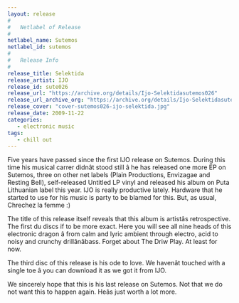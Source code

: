 ```yaml
---
layout: release
#
#   Netlabel of Release
#
netlabel_name: Sutemos
netlabel_id: sutemos
#
#   Release Info
#
release_title: Selektida
release_artist: IJO
release_id: sute026
release_url: "https://archive.org/details/Ijo-Selektidasutemos026"
release_url_archive_org: "https://archive.org/details/Ijo-Selektidasutemos026"
release_cover: "cover-sutemos026-ijo-selektida.jpg"
release_date: 2009-11-22
categories:
   - electronic music
tags:
   - chill out
---
```

Five years have passed since the first IJO release on Sutemos. During this time his musical carrer didnât stood still â he has released one more EP on Sutemos, three on other net labels (Plain Productions, Envizagae and Resting Bell), self-released Untitled LP vinyl and released his album on Puta Lithuanian label this year. IJO is really productive lately. Hardware that he started to use for his music is party to be blamed for this. But, as usual, Chrechez la femme :)

The title of this release itself reveals that this album is artistâs retrospective. The first du discs if to be more exact. Here you will see all nine heads of this electronic dragon â from calm and lyric ambient through electro, acid to noisy and crunchy drillânâbass. Forget about The Driw Play. At least for now.

The third disc of this release is his ode to love. We havenât touched with a single toe â you can download it as we got it from IJO.

We sincerely hope that this is his last release on Sutemos. Not that we do not want this to happen again. Heâs just worth a lot more.

